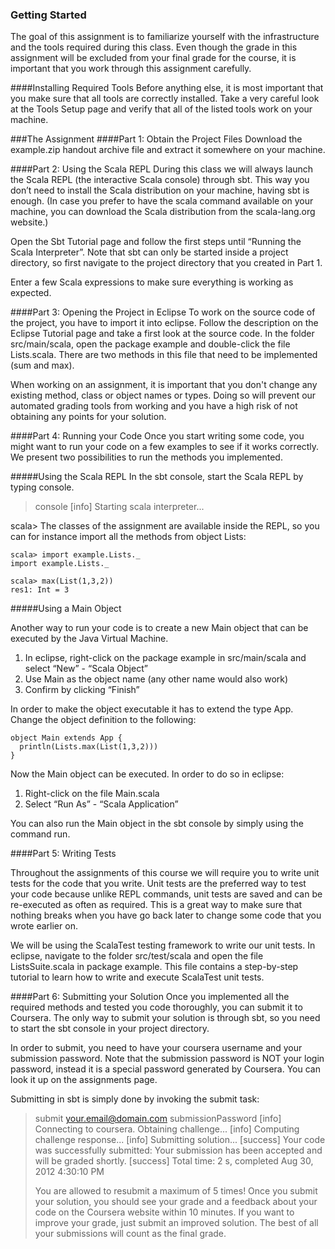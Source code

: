 ### Getting Started

The goal of this assignment is to familiarize yourself with the infrastructure and the tools required during this class. Even though the grade in this assignment will be excluded from your final grade for the course, it is important that you work through this assignment carefully.

####Installing Required Tools
Before anything else, it is most important that you make sure that all tools are correctly installed. Take a very careful look at the Tools Setup page and verify that all of the listed tools work on your machine.

###The Assignment
####Part 1: Obtain the Project Files
Download the example.zip handout archive file and extract it somewhere on your machine.

####Part 2: Using the Scala REPL
During this class we will always launch the Scala REPL (the interactive Scala console) through sbt. This way you don’t need to install the Scala distribution on your machine, having sbt is enough. (In case you prefer to have the scala command available on your machine, you can download the Scala distribution from the scala-lang.org website.)

Open the Sbt Tutorial page and follow the first steps until “Running the Scala Interpreter”. Note that sbt can only be started inside a project directory, so first navigate to the project directory that you created in Part 1.

Enter a few Scala expressions to make sure everything is working as expected.

####Part 3: Opening the Project in Eclipse
To work on the source code of the project, you have to import it into eclipse. Follow the description on the Eclipse Tutorial page and take a first look at the source code. In the folder src/main/scala, open the package example and double-click the file Lists.scala. There are two methods in this file that need to be implemented (sum and max).

When working on an assignment, it is important that you don't change any existing method, class or object names or types. Doing so will prevent our automated grading tools from working and you have a high risk of not obtaining any points for your solution.

####Part 4: Running your Code
Once you start writing some code, you might want to run your code on a few examples to see if it works correctly. We present two possibilities to run the methods you implemented.

#####Using the Scala REPL
In the sbt console, start the Scala REPL by typing console.

> console
> [info] Starting scala interpreter...

scala>
The classes of the assignment are available inside the REPL, so you can for instance import all the methods from object Lists:

```
scala> import example.Lists._
import example.Lists._

scala> max(List(1,3,2))
res1: Int = 3
```

#####Using a Main Object

Another way to run your code is to create a new Main object that can be executed by the Java Virtual Machine.

1. In eclipse, right-click on the package example in src/main/scala and select “New” - “Scala Object”
2. Use Main as the object name (any other name would also work)
3. Confirm by clicking “Finish”

In order to make the object executable it has to extend the type App. Change the object definition to the following:

```
object Main extends App {
  println(Lists.max(List(1,3,2)))
}
```

Now the Main object can be executed. In order to do so in eclipse:

1. Right-click on the file Main.scala
2. Select “Run As” - “Scala Application”

You can also run the Main object in the sbt console by simply using the command run.

####Part 5: Writing Tests

Throughout the assignments of this course we will require you to write unit tests for the code that you write. Unit tests are the preferred way to test your code because unlike REPL commands, unit tests are saved and can be re-executed as often as required. This is a great way to make sure that nothing breaks when you have go back later to change some code that you wrote earlier on.

We will be using the ScalaTest testing framework to write our unit tests. In eclipse, navigate to the folder src/test/scala and open the file ListsSuite.scala in package example. This file contains a step-by-step tutorial to learn how to write and execute ScalaTest unit tests.

####Part 6: Submitting your Solution
Once you implemented all the required methods and tested you code thoroughly, you can submit it to Coursera. The only way to submit your solution is through sbt, so you need to start the sbt console in your project directory.

In order to submit, you need to have your coursera username and your submission password. Note that the submission password is NOT your login password, instead it is a special password generated by Coursera. You can look it up on the assignments page.

Submitting in sbt is simply done by invoking the submit task:

> submit your.email@domain.com submissionPassword
> [info] Connecting to coursera. Obtaining challenge...
> [info] Computing challenge response...
> [info] Submitting solution...
> [success] Your code was successfully submitted: Your submission has been accepted and will be graded shortly.
> [success] Total time: 2 s, completed Aug 30, 2012 4:30:10 PM
>
> You are allowed to resubmit a maximum of 5 times! Once you submit your solution, you should see your grade and a feedback about your code on the Coursera website within 10 minutes. If you want to improve your grade, just submit an improved solution. The best of all your submissions will count as the final grade.